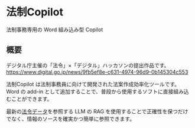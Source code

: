 # 法制Copilot

法制事務専用の Word 組み込み型 Copilot

## 概要

デジタル庁主催の「法令」×「デジタル」ハッカソンの提出作品です。<https://www.digital.go.jp/news/9fb5ef8e-c631-4974-96d9-0b145304c553>

法制Copilot は法制事務員に向けて開発された法案作成効率化ツールです。Word の add-in として追加することで、普段から使用するソフトに直接組み込むことができます。

最新の[法令データ](https://laws.e-gov.go.jp/bulkdownload/)を参照する LLM の RAG を使用することで正確性を保つだけでなく、情報のソースを確実かつ簡単に参照できます。

